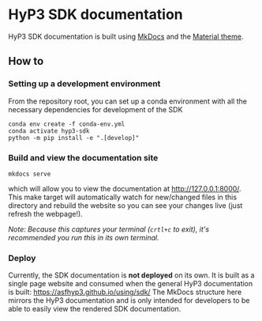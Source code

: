 # HyP3 SDK documentation

HyP3 SDK documentation is built using [MkDocs](https://www.mkdocs.org/) and the
[Material theme](https://squidfunk.github.io/mkdocs-material/). 

## How to

### Setting up a development environment

From the repository root, you can set up a conda environment with all the 
necessary dependencies for development of the SDK

```
conda env create -f conda-env.yml
conda activate hyp3-sdk
python -m pip install -e ".[develop]"
```

### Build and view the documentation site
```
mkdocs serve
```

which will allow you to view the documentation at http://127.0.0.1:8000/. This
make target will automatically watch for new/changed files in this directory and
rebuild the website so you can see your changes live (just refresh the webpage!).

*Note: Because this captures your terminal (`crtl+c` to exit), it's recommended you
run this in its own terminal.*

### Deploy

Currently, the SDK documentation is **not deployed** on its own. It is built as
a single page website and consumed when the general HyP3 documentation is built:
<https://asfhyp3.github.io/using/sdk/>
The MkDocs structure here mirrors the HyP3 documentation and is only intended for
developers to be able to easily view the rendered SDK documentation.
